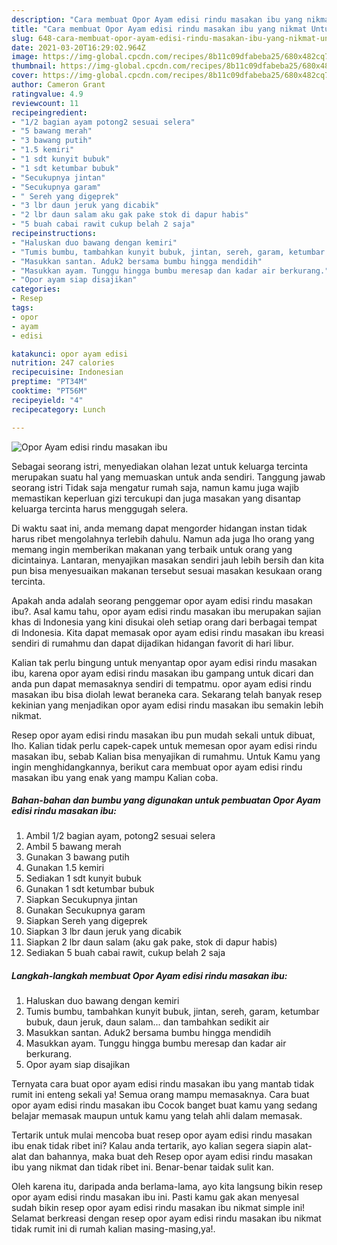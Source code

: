 ```yaml
---
description: "Cara membuat Opor Ayam edisi rindu masakan ibu yang nikmat Untuk Jualan"
title: "Cara membuat Opor Ayam edisi rindu masakan ibu yang nikmat Untuk Jualan"
slug: 648-cara-membuat-opor-ayam-edisi-rindu-masakan-ibu-yang-nikmat-untuk-jualan
date: 2021-03-20T16:29:02.964Z
image: https://img-global.cpcdn.com/recipes/8b11c09dfabeba25/680x482cq70/opor-ayam-edisi-rindu-masakan-ibu-foto-resep-utama.jpg
thumbnail: https://img-global.cpcdn.com/recipes/8b11c09dfabeba25/680x482cq70/opor-ayam-edisi-rindu-masakan-ibu-foto-resep-utama.jpg
cover: https://img-global.cpcdn.com/recipes/8b11c09dfabeba25/680x482cq70/opor-ayam-edisi-rindu-masakan-ibu-foto-resep-utama.jpg
author: Cameron Grant
ratingvalue: 4.9
reviewcount: 11
recipeingredient:
- "1/2 bagian ayam potong2 sesuai selera"
- "5 bawang merah"
- "3 bawang putih"
- "1.5 kemiri"
- "1 sdt kunyit bubuk"
- "1 sdt ketumbar bubuk"
- "Secukupnya jintan"
- "Secukupnya garam"
- " Sereh yang digeprek"
- "3 lbr daun jeruk yang dicabik"
- "2 lbr daun salam aku gak pake stok di dapur habis"
- "5 buah cabai rawit cukup belah 2 saja"
recipeinstructions:
- "Haluskan duo bawang dengan kemiri"
- "Tumis bumbu, tambahkan kunyit bubuk, jintan, sereh, garam, ketumbar bubuk, daun jeruk, daun salam... dan tambahkan sedikit air"
- "Masukkan santan. Aduk2 bersama bumbu hingga mendidih"
- "Masukkan ayam. Tunggu hingga bumbu meresap dan kadar air berkurang."
- "Opor ayam siap disajikan"
categories:
- Resep
tags:
- opor
- ayam
- edisi

katakunci: opor ayam edisi 
nutrition: 247 calories
recipecuisine: Indonesian
preptime: "PT34M"
cooktime: "PT56M"
recipeyield: "4"
recipecategory: Lunch

---
```



![Opor Ayam edisi rindu masakan ibu](https://img-global.cpcdn.com/recipes/8b11c09dfabeba25/680x482cq70/opor-ayam-edisi-rindu-masakan-ibu-foto-resep-utama.jpg)

Sebagai seorang istri, menyediakan olahan lezat untuk keluarga tercinta merupakan suatu hal yang memuaskan untuk anda sendiri. Tanggung jawab seorang istri Tidak saja mengatur rumah saja, namun kamu juga wajib memastikan keperluan gizi tercukupi dan juga masakan yang disantap keluarga tercinta harus menggugah selera.

Di waktu  saat ini, anda memang dapat mengorder hidangan instan tidak harus ribet mengolahnya terlebih dahulu. Namun ada juga lho orang yang memang ingin memberikan makanan yang terbaik untuk orang yang dicintainya. Lantaran, menyajikan masakan sendiri jauh lebih bersih dan kita pun bisa menyesuaikan makanan tersebut sesuai masakan kesukaan orang tercinta. 



Apakah anda adalah seorang penggemar opor ayam edisi rindu masakan ibu?. Asal kamu tahu, opor ayam edisi rindu masakan ibu merupakan sajian khas di Indonesia yang kini disukai oleh setiap orang dari berbagai tempat di Indonesia. Kita dapat memasak opor ayam edisi rindu masakan ibu kreasi sendiri di rumahmu dan dapat dijadikan hidangan favorit di hari libur.

Kalian tak perlu bingung untuk menyantap opor ayam edisi rindu masakan ibu, karena opor ayam edisi rindu masakan ibu gampang untuk dicari dan anda pun dapat memasaknya sendiri di tempatmu. opor ayam edisi rindu masakan ibu bisa diolah lewat beraneka cara. Sekarang telah banyak resep kekinian yang menjadikan opor ayam edisi rindu masakan ibu semakin lebih nikmat.

Resep opor ayam edisi rindu masakan ibu pun mudah sekali untuk dibuat, lho. Kalian tidak perlu capek-capek untuk memesan opor ayam edisi rindu masakan ibu, sebab Kalian bisa menyajikan di rumahmu. Untuk Kamu yang ingin menghidangkannya, berikut cara membuat opor ayam edisi rindu masakan ibu yang enak yang mampu Kalian coba.

<!--inarticleads1-->

##### Bahan-bahan dan bumbu yang digunakan untuk pembuatan Opor Ayam edisi rindu masakan ibu:

1. Ambil 1/2 bagian ayam, potong2 sesuai selera
1. Ambil 5 bawang merah
1. Gunakan 3 bawang putih
1. Gunakan 1.5 kemiri
1. Sediakan 1 sdt kunyit bubuk
1. Gunakan 1 sdt ketumbar bubuk
1. Siapkan Secukupnya jintan
1. Gunakan Secukupnya garam
1. Siapkan  Sereh yang digeprek
1. Siapkan 3 lbr daun jeruk yang dicabik
1. Siapkan 2 lbr daun salam (aku gak pake, stok di dapur habis)
1. Sediakan 5 buah cabai rawit, cukup belah 2 saja




<!--inarticleads2-->

##### Langkah-langkah membuat Opor Ayam edisi rindu masakan ibu:

1. Haluskan duo bawang dengan kemiri
1. Tumis bumbu, tambahkan kunyit bubuk, jintan, sereh, garam, ketumbar bubuk, daun jeruk, daun salam... dan tambahkan sedikit air
1. Masukkan santan. Aduk2 bersama bumbu hingga mendidih
1. Masukkan ayam. Tunggu hingga bumbu meresap dan kadar air berkurang.
1. Opor ayam siap disajikan




Ternyata cara buat opor ayam edisi rindu masakan ibu yang mantab tidak rumit ini enteng sekali ya! Semua orang mampu memasaknya. Cara buat opor ayam edisi rindu masakan ibu Cocok banget buat kamu yang sedang belajar memasak maupun untuk kamu yang telah ahli dalam memasak.

Tertarik untuk mulai mencoba buat resep opor ayam edisi rindu masakan ibu enak tidak ribet ini? Kalau anda tertarik, ayo kalian segera siapin alat-alat dan bahannya, maka buat deh Resep opor ayam edisi rindu masakan ibu yang nikmat dan tidak ribet ini. Benar-benar taidak sulit kan. 

Oleh karena itu, daripada anda berlama-lama, ayo kita langsung bikin resep opor ayam edisi rindu masakan ibu ini. Pasti kamu gak akan menyesal sudah bikin resep opor ayam edisi rindu masakan ibu nikmat simple ini! Selamat berkreasi dengan resep opor ayam edisi rindu masakan ibu nikmat tidak rumit ini di rumah kalian masing-masing,ya!.

